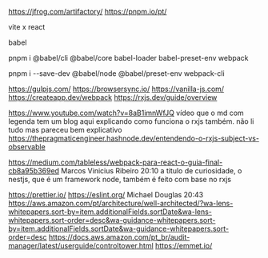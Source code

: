 https://jfrog.com/artifactory/
https://pnpm.io/pt/


vite x react

babel

pnpm i @babel/cli @babel/core babel-loader babel-preset-env webpack

pnpm i --save-dev @babel/node @babel/preset-env  webpack-cli

https://gulpjs.com/
https://browsersync.io/
https://vanilla-js.com/
https://createapp.dev/webpack
https://rxjs.dev/guide/overview

https://www.youtube.com/watch?v=8aB1imnWfJQ
vídeo que o md com legenda
tem um blog aqui explicando como funciona o rxjs também. não li tudo mas pareceu bem explicativo https://thepragmaticengineer.hashnode.dev/entendendo-o-rxjs-subject-vs-observable

https://medium.com/tableless/webpack-para-react-o-guia-final-cb8a95b369ed
Marcos Vinicius Ribeiro
20:10
a titulo de curiosidade, o nestjs, que é um framework node, também é feito com base no rxjs

https://prettier.io/
https://eslint.org/
Michael Douglas
20:43
https://aws.amazon.com/pt/architecture/well-architected/?wa-lens-whitepapers.sort-by=item.additionalFields.sortDate&wa-lens-whitepapers.sort-order=desc&wa-guidance-whitepapers.sort-by=item.additionalFields.sortDate&wa-guidance-whitepapers.sort-order=desc
https://docs.aws.amazon.com/pt_br/audit-manager/latest/userguide/controltower.html
https://emmet.io/